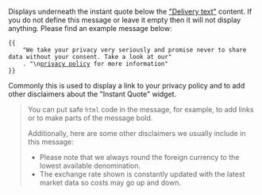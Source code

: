 Displays underneath the instant quote below the
<a href="#{{$group}}_{{$type}}_delivery_text" title="Delivery text">"Delivery text"</a> content. If you do not define 
this message or leave it empty then it will not display anything. Please find an example message below:

<pre><code class="language-none language-wrap">{{
    "We take your privacy very seriously and promise never to share data without your consent. Take a look at our"
    . "\n<a href=\"#privacy_policy\">privacy policy</a> for more information"
}}</code></pre>

Commonly this is used to display a link to your privacy policy and to add other disclaimers about the "Instant Quote"
widget.

> You can put safe <code>html</code> code in the message, for example, to add links or to make parts of the
message bold.
> 
> Additionally, here are some other disclaimers we usually include in this message:
> <ul class="list-disc ml-10 text-sm">
>     <li>Please note that we always round the foreign currency to the lowest available denomination.</li>
>     <li>The exchange rate shown is constantly updated with the latest market data so costs may go up and down.</li>
> </ul>
